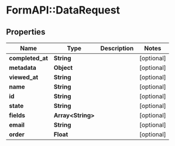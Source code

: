 # FormAPI::DataRequest

## Properties
Name | Type | Description | Notes
------------ | ------------- | ------------- | -------------
**completed_at** | **String** |  | [optional] 
**metadata** | **Object** |  | [optional] 
**viewed_at** | **String** |  | [optional] 
**name** | **String** |  | [optional] 
**id** | **String** |  | [optional] 
**state** | **String** |  | [optional] 
**fields** | **Array&lt;String&gt;** |  | [optional] 
**email** | **String** |  | [optional] 
**order** | **Float** |  | [optional] 


